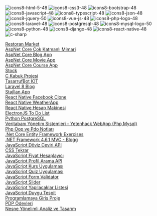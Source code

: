 ![icons8-html-5-48](https://user-images.githubusercontent.com/57464067/97813967-6fbb0180-1c9a-11eb-98be-902f22aad835.png)
![icons8-css3-48](https://user-images.githubusercontent.com/57464067/97813978-7184c500-1c9a-11eb-979f-6c9b4c121fdf.png)
![icons8-bootstrap-48](https://user-images.githubusercontent.com/57464067/97814070-7e091d80-1c9a-11eb-9b5d-4f0dfb9dfb08.png)
![icons8-javascript-48](https://user-images.githubusercontent.com/57464067/97814137-86615880-1c9a-11eb-8ccf-5c1e291788ae.png)
![icons8-typescript-48](https://user-images.githubusercontent.com/57464067/97814175-8bbea300-1c9a-11eb-990b-8b8569f684f3.png)
![icons8-json-48](https://user-images.githubusercontent.com/57464067/97814349-a2fd9080-1c9a-11eb-9d46-5534677d3bc3.png)
![icons8-jquery-50](https://user-images.githubusercontent.com/57464067/97814254-96793800-1c9a-11eb-9599-8917e474c2ef.png)
![icons8-vue-js-48](https://user-images.githubusercontent.com/57464067/97814293-9bd68280-1c9a-11eb-9b18-e93ba2ad87c9.png)
![icons8-php-logo-48](https://user-images.githubusercontent.com/57464067/97814432-b0b31600-1c9a-11eb-955d-95d45aecd757.png)
![icons8-laravel-48](https://user-images.githubusercontent.com/57464067/97814440-b1e44300-1c9a-11eb-80f4-2f0a304fdb5a.png)
![icons8-postgresql-48](https://user-images.githubusercontent.com/57464067/97814449-b3157000-1c9a-11eb-8e1e-8c0ae797798c.png)
![icons8-mysql-logo-50](https://user-images.githubusercontent.com/57464067/97814460-b4469d00-1c9a-11eb-889e-5df2abcb80d8.png)
![icons8-python-48](https://user-images.githubusercontent.com/57464067/97814472-b6a8f700-1c9a-11eb-94c5-19b90e22daaf.png)
![icons8-django-48](https://user-images.githubusercontent.com/57464067/97814481-b7418d80-1c9a-11eb-9845-2b7bfaba1929.png)
![icons8-react-native-48](https://user-images.githubusercontent.com/57464067/97814812-f53eb180-1c9a-11eb-800c-4878d9d6a56a.png)
![c-sharp](https://user-images.githubusercontent.com/57464067/101678979-c4a72000-3a6f-11eb-9779-3dd846eee2be.png)

[Restoran Market](https://github.com/yenilikci/RestoranMarket) <br>
[AspNet Core Çok Katmanlı Mimari](https://github.com/yenilikci/AspNet-Core-Cok-Katmanli-Mimari) <br>
[AspNet Core Blog App](https://github.com/yenilikci/AspNet-Core-BlogApp) <br>
[AspNet Core Movie App](https://github.com/yenilikci/AspNet-Core-MovieApp) <br>
[AspNet Core Course App](https://github.com/yenilikci/AspNet-Core-CourseApp) <br>
[Stock](https://github.com/yenilikci/Stock) <br>
[C Kabuk Projesi](https://github.com/yenilikci/C-KabukProjesi) <br>
[TasarrufBot IOT](https://github.com/yenilikci/TasarrufBot-IOT) <br>
[Laravel 8 Blog](https://github.com/yenilikci/Laravel8-Blog) <br>
[Stajİlan App](https://github.com/yenilikci/StajIlanApp) <br>
[React Native Facebook Clone](https://github.com/yenilikci/ReactNative-Facebook-Clone) <br>
[React Native WeatherApp](https://github.com/yenilikci/ReactNative-WeatherApp) <br>
[React Native Hesap Makinesi](https://github.com/yenilikci/ReactNative-Hesap-Makinesi) <br>
[ElectronJS To Do List](https://github.com/yenilikci/ElectronJs-ToDo-List) <br>
[Python PostgreSQL](https://github.com/yenilikci/Python-PostgreSQL) <br>
[Veritabanı Yönetim Sistemleri - Yetenhack WebApp (Php,Mysql)](https://github.com/yenilikci/VeritabaniYonetimSistemleriDersi) <br>
[Php Oop ve Pdo Notları](https://github.com/yenilikci/php) <br>
[.Net Core Entity Framework Exercises](https://github.com/yenilikci/.Net-Core-Entity-Framework-Exercises) <br>
[.NET Framework 4.6.1 MVC - Blogg](https://github.com/yenilikci/Blogg) <br>
[JavaScript Döviz Çeviri API](https://github.com/yenilikci/JavaScript-Doviz-Ceviri-API) <br>
[CSS Tekrar](https://github.com/yenilikci/csstekrar) <br>
[JavaScript Fiyat Hesaplayıcı](https://github.com/yenilikci/JavaScript-Fiyat-Hesaplayici) <br>
[JavaScript Profil Arama API](https://github.com/yenilikci/JavaScript-Profil-Arama-API) <br>
[JavaScript Kurs Uygulaması](https://github.com/yenilikci/JavaScript-Kurs-Uygulamasi) <br>
[JavaScript Quiz Uygulaması](https://github.com/yenilikci/JavaScript-Quiz-Uygulamasi) <br>
[JavaScript Form Validator](https://github.com/yenilikci/JavaScript-Form-Validator) <br>
[JavaScript Slider](https://github.com/yenilikci/JavaScript-Slider) <br>
[JavaScript Yapılacaklar Listesi](https://github.com/yenilikci/JavaScript-Yapilacaklar-Listesi) <br>
[JavaScript Duygu Tespit](https://github.com/yenilikci/JavaScript-AI-Duygu-Tespit) <br>
[Programlamaya Giriş Proje](https://github.com/yenilikci/Programlamaya-Giris-Proje-Odevi) <br>
[PDP Ödevleri](https://github.com/yenilikci/pdp) <br>
[Nesne Yönelimli Analiz ve Tasarım](https://github.com/yenilikci/NesneYonelimliAnalizVeTasarimDersi) <br>
